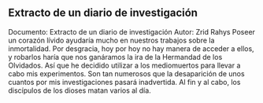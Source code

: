 ## Extracto de un diario de investigación
Documento: Extracto de un diario de investigación
Autor: Zrid Rahys
Poseer un corazón lívido ayudaría mucho en nuestros trabajos sobre la inmortalidad. Por desgracia, hoy por hoy no hay manera de acceder a ellos, y robarlos haría que nos ganáramos la ira de la Hermandad de los Olvidados. Así que he decidido utilizar a los mediomuertos para llevar a cabo mis experimentos. Son tan numerosos que la desaparición de unos cuantos por mis investigaciones pasará inadvertida. Al fin y al cabo, los discípulos de los dioses matan varios al día.
